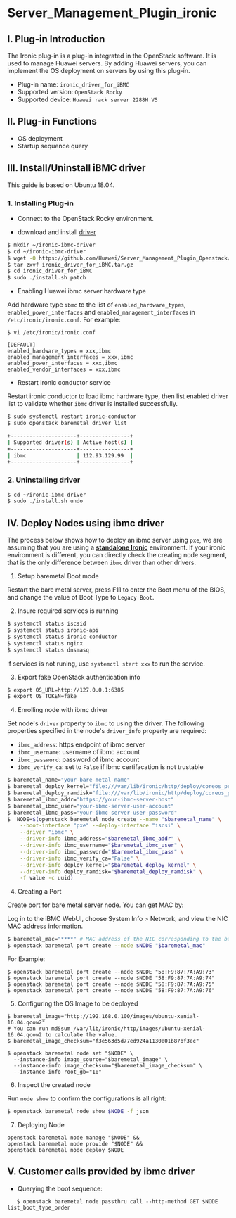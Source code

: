 # Server_Management_Plugin_ironic

## I. Plug-in Introduction

The Ironic plug-in is a plug-in integrated in the OpenStack software. It is used to manage Huawei servers. By adding Huawei servers, 
you can implement the OS deployment on servers by using this plug-in.

- Plug-in name: `ironic_driver_for_iBMC`
- Supported version: `OpenStack Rocky`
- Supported device: `Huawei rack server 2288H V5 `

## II. Plug-in Functions

- OS deployment
- Startup sequence query

## III. Install/Uninstall iBMC driver 
 
This guide is based on Ubuntu 18.04.
 
### 1. Installing Plug-in

- Connect to the OpenStack Rocky environment.

- download and install  [driver](https://github.com/Huawei/Server_Management_Plugin_Openstack)
```bash
$ mkdir ~/ironic-ibmc-driver
$ cd ~/ironic-ibmc-driver
$ wget -O https://github.com/Huawei/Server_Management_Plugin_Openstack/release/ironic_driver_for_iBMC.tar.gz
$ tar zxvf ironic_driver_for_iBMC.tar.gz
$ cd ironic_driver_for_iBMC
$ sudo ./install.sh patch
```   
   
- Enabling Huawei ibmc server hardware type

Add hardware type `ibmc` to the list of `enabled_hardware_types`, `enabled_power_interfaces` and `enabled_management_interfaces` in `/etc/ironic/ironic.conf`. For example:

```
$ vi /etc/ironic/ironic.conf

[DEFAULT]
enabled_hardware_types = xxx,ibmc
enabled_management_interfaces = xxx,ibmc
enabled_power_interfaces = xxx,ibmc
enabled_vendor_interfaces = xxx,ibmc
```

- Restart Ironic conductor service

Restart ironic conductor to load ibmc hardware type, then list enabled driver list to validate whether `ibmc` driver is installed successfully. 

```bash
$ sudo systemctl restart ironic-conductor
$ sudo openstack baremetal driver list

+---------------------+----------------+
| Supported driver(s) | Active host(s) |
+---------------------+----------------+
| ibmc                | 112.93.129.99  |
+---------------------+----------------+
```


### 2. Uninstalling driver


``` bash
$ cd ~/ironic-ibmc-driver
$ sudo ./install.sh undo	
```


## IV. Deploy Nodes using ibmc driver 

The process below shows how to deploy an ibmc server using `pxe`, we are assuming that you are using a **[standalone Ironic](https://docs.openstack.org/project-install-guide/baremetal/newton/standalone.html)** environment. If your ironic environment is different, you can directly check the creating node segment, that is the only difference between `ibmc` driver than other drivers.


1. Setup baremetal Boot mode

Restart the bare metal server, press F11 to enter the Boot menu of the BIOS, and change the value of Boot Type to `Legacy Boot`.


2. Insure required services is running

```bash
$ systemctl status iscsid
$ systemctl status ironic-api
$ systemctl status ironic-conductor
$ systemctl status nginx
$ systemctl status dnsmasq
```

if services is not runing, use `systemctl start xxx` to run the service.

3. Export fake OpenStack authentication info

```bash
$ export OS_URL=http://127.0.0.1:6385
$ export OS_TOKEN=fake
```

4. Enrolling node with ibmc driver

Set node's `driver` property to `ibmc` to using the driver.
The following properties specified in the node's `driver_info` property are required:
- `ibmc_address`: https endpoint of ibmc server
- `ibmc_username`: username of ibmc account 
- `ibmc_password`: password of ibmc account 
- `ibmc_verify_ca`: set to `False` if ibmc certifacation is not trustable

```bash
$ baremetal_name="your-bare-metal-name"
$ baremetal_deploy_kernel="file:///var/lib/ironic/http/deploy/coreos_production_pxe.vmlinuz"
$ baremetal_deploy_ramdisk="file:///var/lib/ironic/http/deploy/coreos_production_pxe_image-oem.cpio.gz"
$ baremetal_ibmc_addr="https://your-ibmc-server-host"
$ baremetal_ibmc_user="your-ibmc-server-user-account"
$ baremetal_ibmc_pass="your-ibmc-server-user-password"
$  NODE=$(openstack baremetal node create --name "$baremetal_name" \
    --boot-interface "pxe" --deploy-interface "iscsi" \
    --driver "ibmc" \
    --driver-info ibmc_address="$baremetal_ibmc_addr" \
    --driver-info ibmc_username="$baremetal_ibmc_user" \
    --driver-info ibmc_password="$baremetal_ibmc_pass" \
    --driver-info ibmc_verify_ca="False" \
    --driver-info deploy_kernel="$baremetal_deploy_kernel" \
    --driver-info deploy_ramdisk="$baremetal_deploy_ramdisk" \
    -f value -c uuid)
```

4. Creating a Port

Create port for bare metal server node. You can get MAC by: 

Log in to the iBMC WebUI, choose System Info > Network, and view the NIC MAC address information.

```bash
$ baremetal_mac="****" # MAC address of the NIC corresponding to the bare metal server
$ openstack baremetal port create --node $NODE "$baremetal_mac"
```

For Example:

```
$ openstack baremetal port create --node $NODE "58:F9:87:7A:A9:73"
$ openstack baremetal port create --node $NODE "58:F9:87:7A:A9:74"
$ openstack baremetal port create --node $NODE "58:F9:87:7A:A9:75"
$ openstack baremetal port create --node $NODE "58:F9:87:7A:A9:76"
```


5. Configuring the OS Image to be deployed 

```
$ baremetal_image="http://192.168.0.100/images/ubuntu-xenial-16.04.qcow2"
# You can run md5sum /var/lib/ironic/http/images/ubuntu-xenial-16.04.qcow2 to calculate the value.
$ baremetal_image_checksum="f3e563d5d77ed924a1130e01b87bf3ec" 

$ openstack baremetal node set "$NODE" \
  --instance-info image_source="$baremetal_image" \
  --instance-info image_checksum="$baremetal_image_checksum" \
  --instance-info root_gb="10"
```

6. Inspect the created node

Run `node show` to confirm the configurations is all right:

```bash
$ openstack baremetal node show $NODE -f json
```

7. Deploying Node

```
openstack baremetal node manage "$NODE" &&
openstack baremetal node provide "$NODE" &&
openstack baremetal node deploy $NODE 
```


## V. Customer calls provided by ibmc driver 

- Querying the boot sequence:

```
   $ openstack baremetal node passthru call --http-method GET $NODE list_boot_type_order
```

